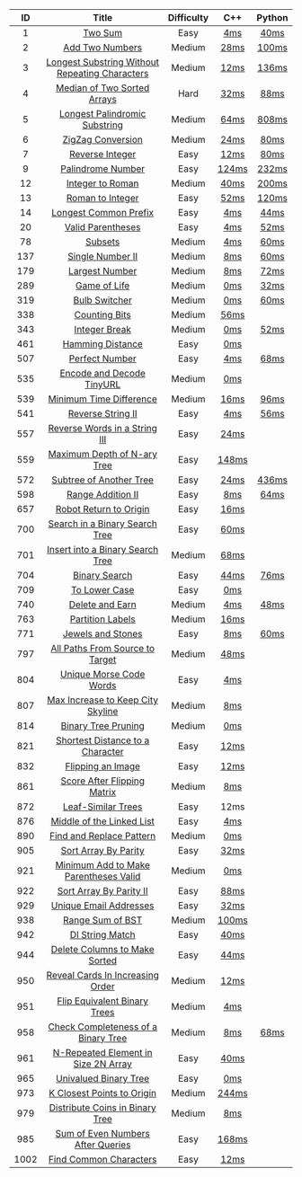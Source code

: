 |  ID  |                            Title                             | Difficulty |                             C++                              |                            Python                            |
| :--: | :----------------------------------------------------------: | :--------: | :----------------------------------------------------------: | :----------------------------------------------------------: |
|  1   |      [Two Sum](https://leetcode.com/problems/two-sum/)       |    Easy    | [4ms](https://github.com/Tencen-hong/LeetCode/blob/master/C%2B%2B/1.%20Two%20Sum.cpp) | [40ms](https://github.com/Tencen-hong/LeetCode/blob/master/Python/1.%20Two%20Sum.py) |
|  2   | [Add Two Numbers](https://leetcode.com/problems/add-two-numbers/) |   Medium   | [28ms](https://github.com/Tencen-hong/LeetCode/blob/master/C%2B%2B/2.%20Add%20Two%20Numbers.cpp) | [100ms](https://github.com/Tencen-hong/LeetCode/blob/master/Python/2.%20Add%20Two%20Numbers.py) |
|  3   | [Longest Substring Without Repeating Characters](https://leetcode.com/problems/longest-substring-without-repeating-characters/) |   Medium   | [12ms](https://github.com/Tencen-hong/LeetCode/blob/master/C%2B%2B/3.%20Longest%20Substring%20Without%20Repeating%20Characters.cpp) | [136ms](https://github.com/Tencen-hong/LeetCode/blob/master/Python/3.%20Longest%20Substring%20Without%20Repeating%20Characters.py) |
|  4   | [Median of Two Sorted Arrays](https://leetcode.com/problems/median-of-two-sorted-arrays/) |    Hard    | [32ms](https://github.com/Tencen-hong/LeetCode/blob/master/C%2B%2B/4.%20Median%20of%20Two%20Sorted%20Arrays.cpp) | [88ms](https://github.com/Tencen-hong/LeetCode/blob/master/Python/4.%20Median%20of%20Two%20Sorted%20Arrays.py) |
|  5   | [Longest Palindromic Substring](https://leetcode.com/problems/longest-palindromic-substring/) |   Medium   | [64ms](https://github.com/Tencen-hong/LeetCode/blob/master/C%2B%2B/5.%20Longest%20Palindromic%20Substring.cpp) | [808ms](https://github.com/Tencen-hong/LeetCode/blob/master/Python/5.%20Longest%20Palindromic%20Substring.py) |
|  6   | [ZigZag Conversion](https://leetcode.com/problems/zigzag-conversion/) |   Medium   | [24ms](https://github.com/Tencen-hong/LeetCode/blob/master/C%2B%2B/6.%20ZigZag%20Conversion.cpp) | [80ms](https://github.com/Tencen-hong/LeetCode/blob/master/Python/6.%20ZigZag%20Conversion.py) |
|  7   | [Reverse Integer](https://leetcode.com/problems/reverse-integer/) |    Easy    | [12ms](https://github.com/Tencen-hong/LeetCode/blob/master/C%2B%2B/7.%20Reverse%20Integer.cpp) | [80ms](https://github.com/Tencen-hong/LeetCode/blob/master/Python/7.%20Reverse%20Integer.py) |
|  9   | [Palindrome Number](https://leetcode.com/problems/palindrome-number/) |    Easy    | [124ms](https://github.com/Tencen-hong/LeetCode/blob/master/C%2B%2B/9.%20Palindrome%20Number.cpp) | [232ms](https://github.com/Tencen-hong/LeetCode/blob/master/Python/9.%20Palindrome%20Number.py) |
|  12  | [Integer to Roman](https://leetcode.com/problems/integer-to-roman/) |   Medium   | [40ms](https://github.com/Tencen-hong/LeetCode/blob/master/C%2B%2B/12.%20Integer%20to%20Roman.cpp) | [200ms](https://github.com/Tencen-hong/LeetCode/blob/master/Python/12.%20Integer%20to%20Roman.py) |
|  13  | [Roman to Integer](https://leetcode.com/problems/roman-to-integer/) |    Easy    | [52ms](https://github.com/Tencen-hong/LeetCode/blob/master/C%2B%2B/13.%20Roman%20to%20Integer.cpp) | [120ms](https://github.com/Tencen-hong/LeetCode/blob/master/Python/13.%20Roman%20to%20Integer.py) |
|  14  | [Longest Common Prefix](https://leetcode.com/problems/longest-common-prefix/) |    Easy    | [4ms](https://github.com/Tencen-hong/LeetCode/blob/master/C%2B%2B/14.%20Longest%20Common%20Prefix.cpp) | [44ms](https://github.com/Tencen-hong/LeetCode/blob/master/Python/14.%20Longest%20Common%20Prefix.py) |
|  20  | [Valid Parentheses](https://leetcode.com/problems/valid-parentheses/) |    Easy    | [4ms](https://github.com/Tencen-hong/LeetCode/blob/master/C%2B%2B/20.%20Valid%20Parentheses.cpp) | [52ms](https://github.com/Tencen-hong/LeetCode/blob/master/Python/20.%20Valid%20Parentheses.py) |
|  78  |      [Subsets](https://leetcode.com/problems/subsets/)       |   Medium   | [4ms](https://github.com/Tencen-hong/LeetCode/blob/master/C%2B%2B/78.%20Subsets.cpp) | [60ms](https://github.com/Tencen-hong/LeetCode/blob/master/Python/78.%20Subsets.py) |
| 137  | [Single Number II](https://leetcode.com/problems/single-number-ii/) |   Medium   | [8ms](https://github.com/Tencen-hong/LeetCode/blob/master/C%2B%2B/137.%20Single%20Number%20II.cpp) | [60ms](https://github.com/Tencen-hong/LeetCode/blob/master/Python/137.%20Single%20Number%20II.py) |
| 179  | [Largest Number](https://leetcode.com/problems/largest-number/) |   Medium   | [8ms](https://github.com/Tencen-hong/LeetCode/blob/master/C%2B%2B/179.%20Largest%20Number.cpp) | [72ms](https://github.com/Tencen-hong/LeetCode/blob/master/Python/179.%20Largest%20Number.py) |
| 289  | [Game of Life](https://leetcode.com/problems/game-of-life/)  |   Medium   | [0ms](https://github.com/Tencen-hong/LeetCode/blob/master/C%2B%2B/289.%20Game%20of%20Life.cpp) | [32ms](https://github.com/Tencen-hong/LeetCode/blob/master/Python/289.%20Game%20of%20Life.py) |
| 319  | [Bulb Switcher](https://leetcode.com/problems/bulb-switcher/) |   Medium   | [0ms](https://github.com/Tencen-hong/LeetCode/blob/master/C%2B%2B/319.%20Bulb%20Switcher.cpp) | [60ms](https://github.com/Tencen-hong/LeetCode/blob/master/Python/319.%20Bulb%20Switcher.py) |
| 338  | [Counting Bits](https://leetcode.com/problems/counting-bits/) |   Medium   | [56ms](https://github.com/Tencen-hong/LeetCode/blob/master/C%2B%2B/338.%20Counting%20Bits.cpp) |                                                              |
| 343  | [Integer Break](https://leetcode.com/problems/integer-break/) |   Medium   | [0ms](https://github.com/Tencen-hong/LeetCode/blob/master/C%2B%2B/343.%20Integer%20Break.cpp) | [52ms](https://github.com/Tencen-hong/LeetCode/blob/master/Python/343.%20Integer%20Break.py) |
| 461  | [Hamming Distance](https://leetcode.com/problems/hamming-distance/) |    Easy    | [0ms](https://github.com/Tencen-hong/LeetCode/blob/master/C%2B%2B/461.%20Hamming%20Distance.cpp) |                                                              |
| 507  | [Perfect Number](https://leetcode.com/problems/perfect-number/) |    Easy    | [4ms](https://github.com/Tencen-hong/LeetCode/blob/master/C%2B%2B/507.%20Perfect%20Number.cpp) | [68ms](https://github.com/Tencen-hong/LeetCode/blob/master/Python/507.%20Perfect%20Number.py) |
| 535  | [Encode and Decode TinyURL](https://leetcode.com/problems/encode-and-decode-tinyurl/) |   Medium   | [0ms](https://github.com/Tencen-hong/LeetCode/blob/master/C%2B%2B/535.%20Encode%20and%20Decode%20TinyURL.cpp) |                                                              |
| 539  | [Minimum Time Difference](https://leetcode.com/problems/minimum-time-difference/) |   Medium   | [16ms](https://github.com/Tencen-hong/LeetCode/blob/master/C%2B%2B/539.%20Minimum%20Time%20Difference.cpp) | [96ms](https://github.com/Tencen-hong/LeetCode/blob/master/Python/539.%20Minimum%20Time%20Difference.py) |
| 541  | [Reverse String II](https://leetcode.com/problems/reverse-string-ii/) |    Easy    | [4ms](https://github.com/Tencen-hong/LeetCode/blob/master/C%2B%2B/541.%20Reverse%20String%20II.cpp) | [56ms](https://github.com/Tencen-hong/LeetCode/blob/master/Python/541.%20Reverse%20String%20II.py) |
| 557  | [Reverse Words in a String III](https://leetcode.com/problems/reverse-words-in-a-string-iii/) |    Easy    | [24ms](https://github.com/Tencen-hong/LeetCode/blob/master/C%2B%2B/557.%20Reverse%20Words%20in%20a%20String%20III.cpp) |                                                              |
| 559  | [Maximum Depth of N-ary Tree](https://leetcode.com/problems/maximum-depth-of-n-ary-tree/) |    Easy    | [148ms](https://github.com/Tencen-hong/LeetCode/blob/master/C%2B%2B/559.%20Maximum%20Depth%20of%20N-ary%20Tree.cpp) |                                                              |
| 572  | [Subtree of Another Tree](https://leetcode.com/problems/subtree-of-another-tree/) |    Easy    | [24ms](https://github.com/Tencen-hong/LeetCode/blob/master/C%2B%2B/572.%20Subtree%20of%20Another%20Tree.cpp) | [436ms](https://github.com/Tencen-hong/LeetCode/blob/master/Python/572.%20Subtree%20of%20Another%20Tree.py) |
| 598  | [Range Addition II](https://leetcode.com/problems/range-addition-ii/) |    Easy    | [8ms](https://github.com/Tencen-hong/LeetCode/blob/master/C%2B%2B/598.%20Range%20Addition%20II.cpp) | [64ms](https://github.com/Tencen-hong/LeetCode/blob/master/Python/598.%20Range%20Addition%20II.py) |
| 657  | [Robot Return to Origin](https://leetcode.com/problems/robot-return-to-origin/) |    Easy    | [16ms](https://github.com/Tencen-hong/LeetCode/blob/master/C%2B%2B/657.%20Robot%20Return%20to%20Origin.cpp) |                                                              |
| 700  | [Search in a Binary Search Tree](https://leetcode.com/problems/search-in-a-binary-search-tree/) |    Easy    | [60ms](https://github.com/Tencen-hong/LeetCode/blob/master/C%2B%2B/700.%20Search%20in%20a%20Binary%20Search%20Tree.cpp) |                                                              |
| 701  | [Insert into a Binary Search Tree](https://leetcode.com/problems/insert-into-a-binary-search-tree/) |   Medium   | [68ms](https://github.com/Tencen-hong/LeetCode/blob/master/C%2B%2B/701.%20Insert%20into%20a%20Binary%20Search%20Tree.cpp) |                                                              |
| 704  | [Binary Search](https://leetcode.com/problems/binary-search/) |    Easy    | [44ms](https://github.com/Tencen-hong/LeetCode/blob/master/C%2B%2B/704.%20Binary%20Search.cpp) | [76ms](https://github.com/Tencen-hong/LeetCode/blob/master/Python/704.%20Binary%20Search.py) |
| 709  | [To Lower Case](https://leetcode.com/problems/to-lower-case/) |    Easy    | [0ms](https://github.com/Tencen-hong/LeetCode/blob/master/C%2B%2B/709.%20To%20Lower%20Case.cpp) |                                                              |
| 740  | [Delete and Earn](https://leetcode.com/problems/delete-and-earn/) |   Medium   | [4ms](https://github.com/Tencen-hong/LeetCode/blob/master/C%2B%2B/740.%20Delete%20and%20Earn.cpp) | [48ms](https://github.com/Tencen-hong/LeetCode/blob/master/Python/740.%20Delete%20and%20Earn.py) |
| 763  | [Partition Labels](https://leetcode.com/problems/partition-labels/) |   Medium   | [16ms](https://github.com/Tencen-hong/LeetCode/blob/master/C%2B%2B/763.%20Partition%20Labels.cpp) |                                                              |
| 771  | [Jewels and Stones](https://leetcode.com/problems/jewels-and-stones/) |    Easy    | [8ms](https://github.com/Tencen-hong/LeetCode/blob/master/C%2B%2B/771.%20Jewels%20and%20Stones.cpp) | [60ms](https://github.com/Tencen-hong/LeetCode/blob/master/Python/771.%20Jewels%20and%20Stones.py) |
| 797  | [All Paths From Source to Target](https://leetcode.com/problems/all-paths-from-source-to-target/) |   Medium   | [48ms](https://github.com/Tencen-hong/LeetCode/blob/master/C%2B%2B/797.%20All%20Paths%20From%20Source%20to%20Target.cpp) |                                                              |
| 804  | [Unique Morse Code Words](https://leetcode.com/problems/unique-morse-code-words/) |    Easy    | [4ms](https://github.com/Tencen-hong/LeetCode/blob/master/C%2B%2B/804.%20Unique%20Morse%20Code%20Words.cpp) |                                                              |
| 807  | [Max Increase to Keep City Skyline](https://leetcode.com/problems/max-increase-to-keep-city-skyline/) |   Medium   | [8ms](https://github.com/Tencen-hong/LeetCode/blob/master/C%2B%2B/807.%20Max%20Increase%20to%20Keep%20City%20Skyline.cpp) |                                                              |
| 814  | [Binary Tree Pruning](https://leetcode.com/problems/binary-tree-pruning/) |   Medium   | [0ms](https://github.com/Tencen-hong/LeetCode/blob/master/C%2B%2B/814.%20Binary%20Tree%20Pruning.cpp) |                                                              |
| 821  | [Shortest Distance to a Character](https://leetcode.com/problems/shortest-distance-to-a-character/) |    Easy    | [12ms](https://github.com/Tencen-hong/LeetCode/blob/master/C%2B%2B/821.%20Shortest%20Distance%20to%20a%20Character.cpp) |                                                              |
| 832  | [Flipping an Image](https://leetcode.com/problems/flipping-an-image/) |    Easy    | [12ms](https://github.com/Tencen-hong/LeetCode/blob/master/C%2B%2B/832.%20Flipping%20an%20Image.cpp) |                                                              |
| 861  | [Score After Flipping Matrix](https://leetcode.com/problems/score-after-flipping-matrix/) |   Medium   | [8ms](https://github.com/Tencen-hong/LeetCode/blob/master/C%2B%2B/861.%20Score%20After%20Flipping%20Matrix.cpp) |                                                              |
| 872  | [Leaf-Similar Trees](https://leetcode.com/problems/leaf-similar-trees/) |    Easy    |                             12ms                             |                                                              |
| 876  | [Middle of the Linked List](https://leetcode.com/problems/middle-of-the-linked-list/) |    Easy    | [4ms](https://github.com/Tencen-hong/LeetCode/blob/master/C%2B%2B/876.%20Middle%20of%20the%20Linked%20List.cpp) |                                                              |
| 890  | [Find and Replace Pattern](https://leetcode.com/problems/find-and-replace-pattern/) |   Medium   | [0ms](https://github.com/Tencen-hong/LeetCode/blob/master/C%2B%2B/890.%20Find%20and%20Replace%20Pattern.cpp) |                                                              |
| 905  | [Sort Array By Parity](https://leetcode.com/problems/sort-array-by-parity/) |    Easy    | [32ms](https://github.com/Tencen-hong/LeetCode/blob/master/C%2B%2B/905.%20Sort%20Array%20By%20Parity.cpp) |                                                              |
| 921  | [Minimum Add to Make Parentheses Valid](https://leetcode.com/problems/minimum-add-to-make-parentheses-valid/) |   Medium   | [0ms](https://github.com/Tencen-hong/LeetCode/blob/master/C%2B%2B/921.%20Minimum%20Add%20to%20Make%20Parentheses%20Valid.cpp) |                                                              |
| 922  | [Sort Array By Parity II](https://leetcode.com/problems/sort-array-by-parity-ii/) |    Easy    | [88ms](https://github.com/Tencen-hong/LeetCode/blob/master/C%2B%2B/922.%20Sort%20Array%20By%20Parity%20II.cpp) |                                                              |
| 929  | [Unique Email Addresses](https://leetcode.com/problems/unique-email-addresses/) |    Easy    | [32ms](https://github.com/Tencen-hong/LeetCode/blob/master/C%2B%2B/929.%20Unique%20Email%20Addresses.cpp) |                                                              |
| 938  | [Range Sum of BST](https://leetcode.com/problems/range-sum-of-bst/) |   Medium   | [100ms](https://github.com/Tencen-hong/LeetCode/blob/master/C%2B%2B/938.%20Range%20Sum%20of%20BST.cpp) |                                                              |
| 942  | [DI String Match](https://leetcode.com/problems/di-string-match/) |    Easy    | [40ms](https://github.com/Tencen-hong/LeetCode/blob/master/C%2B%2B/942.%20DI%20String%20Match.cpp) |                                                              |
| 944  | [Delete Columns to Make Sorted](https://leetcode.com/problems/delete-columns-to-make-sorted/) |    Easy    | [44ms](https://github.com/Tencen-hong/LeetCode/blob/master/C%2B%2B/944.%20Delete%20Columns%20to%20Make%20Sorted.cpp) |                                                              |
| 950  | [Reveal Cards In Increasing Order](https://leetcode.com/problems/reveal-cards-in-increasing-order/) |   Medium   | [12ms](https://github.com/Tencen-hong/LeetCode/blob/master/C%2B%2B/950.%20Reveal%20Cards%20In%20Increasing%20Order.cpp) |                                                              |
| 951  | [Flip Equivalent Binary Trees](https://leetcode.com/problems/flip-equivalent-binary-trees/) |   Medium   | [4ms](https://github.com/Tencen-hong/LeetCode/blob/master/C%2B%2B/951.%20Flip%20Equivalent%20Binary%20Trees.cpp) |                                                              |
| 958  | [Check Completeness of a Binary Tree](https://leetcode.com/problems/check-completeness-of-a-binary-tree/) |   Medium   | [8ms](https://github.com/Tencen-hong/LeetCode/blob/master/C%2B%2B/958.%20Check%20Completeness%20of%20a%20Binary%20Tree.cpp) | [68ms](https://github.com/Tencen-hong/LeetCode/blob/master/Python/958.%20Check%20Completeness%20of%20a%20Binary%20Tree.py) |
| 961  | [N-Repeated Element in Size 2N Array](https://leetcode.com/problems/n-repeated-element-in-size-2n-array/) |    Easy    | [40ms](https://github.com/Tencen-hong/LeetCode/blob/master/C%2B%2B/961.%20N-Repeated%20Element%20in%20Size%202N%20Array.cpp) |                                                              |
| 965  | [Univalued Binary Tree](https://leetcode.com/problems/univalued-binary-tree/) |    Easy    | [0ms](https://github.com/Tencen-hong/LeetCode/blob/master/C%2B%2B/965.%20Univalued%20Binary%20Tree.cpp) |                                                              |
| 973  | [K Closest Points to Origin](https://leetcode.com/problems/k-closest-points-to-origin/) |   Medium   | [244ms](https://github.com/Tencen-hong/LeetCode/blob/master/C%2B%2B/973.%20K%20Closest%20Points%20to%20Origin.cpp) |                                                              |
| 979  | [Distribute Coins in Binary Tree](https://leetcode.com/problems/distribute-coins-in-binary-tree/) |   Medium   | [8ms](https://github.com/Tencen-hong/LeetCode/blob/master/C%2B%2B/979.%20Distribute%20Coins%20in%20Binary%20Tree.cpp) |                                                              |
| 985  | [Sum of Even Numbers After Queries](https://leetcode.com/problems/sum-of-even-numbers-after-queries/) |    Easy    | [168ms](https://github.com/Tencen-hong/LeetCode/blob/master/C%2B%2B/985.%20Sum%20of%20Even%20Numbers%20After%20Queries.cpp) |                                                              |
| 1002 | [Find Common Characters](https://leetcode.com/problems/find-common-characters/) |    Easy    | [12ms](https://github.com/Tencen-hong/LeetCode/blob/master/C%2B%2B/1002.%20Find%20Common%20Characters.cpp) |                                                              |





